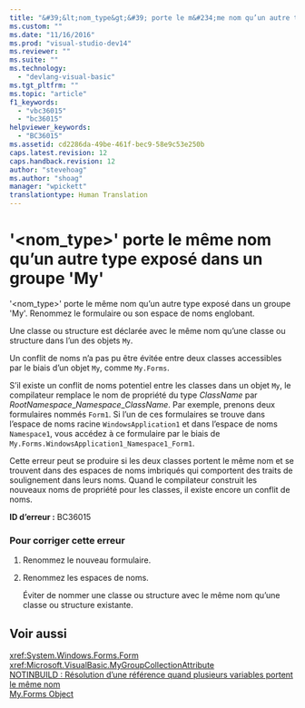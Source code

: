 ```yaml
---
title: "&#39;&lt;nom_type&gt;&#39; porte le m&#234;me nom qu’un autre type expos&#233; dans un groupe &#39;My&#39; | Microsoft Docs"
ms.custom: ""
ms.date: "11/16/2016"
ms.prod: "visual-studio-dev14"
ms.reviewer: ""
ms.suite: ""
ms.technology: 
  - "devlang-visual-basic"
ms.tgt_pltfrm: ""
ms.topic: "article"
f1_keywords: 
  - "vbc36015"
  - "bc36015"
helpviewer_keywords: 
  - "BC36015"
ms.assetid: cd2286da-49be-461f-bec9-58e9c53e250b
caps.latest.revision: 12
caps.handback.revision: 12
author: "stevehoag"
ms.author: "shoag"
manager: "wpickett"
translationtype: Human Translation
---
```

# &#39;&lt;nom_type&gt;&#39; porte le m&#234;me nom qu’un autre type expos&#233; dans un groupe &#39;My&#39;
'\<nom\_type\>' porte le même nom qu’un autre type exposé dans un groupe 'My'. Renommez le formulaire ou son espace de noms englobant.  
  
 Une classe ou structure est déclarée avec le même nom qu’une classe ou structure dans l’un des objets `My`.  
  
 Un conflit de noms n’a pas pu être évitée entre deux classes accessibles par le biais d’un objet `My`, comme `My.Forms`.  
  
 S’il existe un conflit de noms potentiel entre les classes dans un objet `My`, le compilateur remplace le nom de propriété du type *ClassName* par *RootNamespace*\_*Namespace*\_*ClassName*. Par exemple, prenons deux formulaires nommés `Form1`. Si l’un de ces formulaires se trouve dans l’espace de noms racine `WindowsApplication1` et dans l’espace de noms `Namespace1`, vous accédez à ce formulaire par le biais de `My.Forms.WindowsApplication1_Namespace1_Form1`.  
  
 Cette erreur peut se produire si les deux classes portent le même nom et se trouvent dans des espaces de noms imbriqués qui comportent des traits de soulignement dans leurs noms. Quand le compilateur construit les nouveaux noms de propriété pour les classes, il existe encore un conflit de noms.  
  
 **ID d’erreur :** BC36015  
  
### Pour corriger cette erreur  
  
1.  Renommez le nouveau formulaire.  
  
2.  Renommez les espaces de noms.  
  
     Éviter de nommer une classe ou structure avec le même nom qu’une classe ou structure existante.  
  
## Voir aussi  
 <xref:System.Windows.Forms.Form>   
 <xref:Microsoft.VisualBasic.MyGroupCollectionAttribute>   
 [NOTINBUILD : Résolution d’une référence quand plusieurs variables portent le même nom](http://msdn.microsoft.com/fr-fr/9601e39f-1911-44e1-ace5-3f6e090408b9)   
 [My.Forms Object](../../visual-basic/language-reference/objects/my-forms-object.md)
